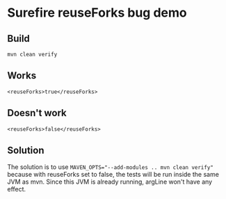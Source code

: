 # Surefire reuseForks bug demo
## Build
`mvn clean verify`

## Works
`<reuseForks>true</reuseForks>`

## Doesn't work
`<reuseForks>false</reuseForks>`

## Solution
The solution is to use `MAVEN_OPTS="--add-modules .. mvn clean verify"` because with reuseForks set to false, the tests will be run inside the same JVM as mvn. Since this JVM is already running, argLine won't have any effect.
